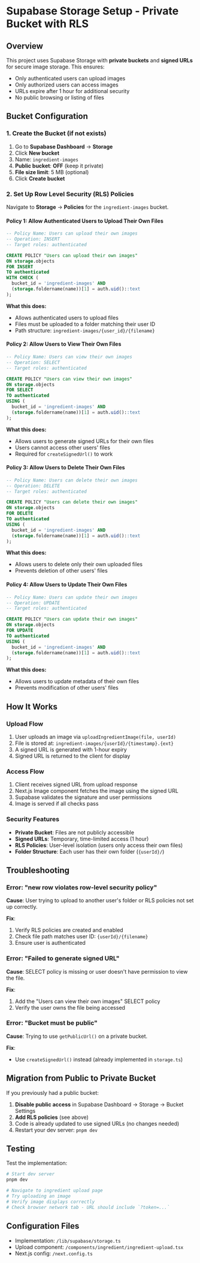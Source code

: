 # Supabase Storage Setup - Private Bucket with RLS

## Overview

This project uses Supabase Storage with **private buckets** and **signed URLs** for secure image storage. This ensures:
- Only authenticated users can upload images
- Only authorized users can access images
- URLs expire after 1 hour for additional security
- No public browsing or listing of files

## Bucket Configuration

### 1. Create the Bucket (if not exists)

1. Go to **Supabase Dashboard** → **Storage**
2. Click **New bucket**
3. Name: `ingredient-images`
4. **Public bucket**: **OFF** (keep it private)
5. **File size limit**: 5 MB (optional)
6. Click **Create bucket**

### 2. Set Up Row Level Security (RLS) Policies

Navigate to **Storage** → **Policies** for the `ingredient-images` bucket.

#### Policy 1: Allow Authenticated Users to Upload Their Own Files

```sql
-- Policy Name: Users can upload their own images
-- Operation: INSERT
-- Target roles: authenticated

CREATE POLICY "Users can upload their own images"
ON storage.objects
FOR INSERT
TO authenticated
WITH CHECK (
  bucket_id = 'ingredient-images' AND
  (storage.foldername(name))[1] = auth.uid()::text
);
```

**What this does:**
- Allows authenticated users to upload files
- Files must be uploaded to a folder matching their user ID
- Path structure: `ingredient-images/{user_id}/{filename}`

#### Policy 2: Allow Users to View Their Own Files

```sql
-- Policy Name: Users can view their own images
-- Operation: SELECT
-- Target roles: authenticated

CREATE POLICY "Users can view their own images"
ON storage.objects
FOR SELECT
TO authenticated
USING (
  bucket_id = 'ingredient-images' AND
  (storage.foldername(name))[1] = auth.uid()::text
);
```

**What this does:**
- Allows users to generate signed URLs for their own files
- Users cannot access other users' files
- Required for `createSignedUrl()` to work

#### Policy 3: Allow Users to Delete Their Own Files

```sql
-- Policy Name: Users can delete their own images
-- Operation: DELETE
-- Target roles: authenticated

CREATE POLICY "Users can delete their own images"
ON storage.objects
FOR DELETE
TO authenticated
USING (
  bucket_id = 'ingredient-images' AND
  (storage.foldername(name))[1] = auth.uid()::text
);
```

**What this does:**
- Allows users to delete only their own uploaded files
- Prevents deletion of other users' files

#### Policy 4: Allow Users to Update Their Own Files

```sql
-- Policy Name: Users can update their own images
-- Operation: UPDATE
-- Target roles: authenticated

CREATE POLICY "Users can update their own images"
ON storage.objects
FOR UPDATE
TO authenticated
USING (
  bucket_id = 'ingredient-images' AND
  (storage.foldername(name))[1] = auth.uid()::text
);
```

**What this does:**
- Allows users to update metadata of their own files
- Prevents modification of other users' files

## How It Works

### Upload Flow

1. User uploads an image via `uploadIngredientImage(file, userId)`
2. File is stored at: `ingredient-images/{userId}/{timestamp}.{ext}`
3. A signed URL is generated with 1-hour expiry
4. Signed URL is returned to the client for display

### Access Flow

1. Client receives signed URL from upload response
2. Next.js Image component fetches the image using the signed URL
3. Supabase validates the signature and user permissions
4. Image is served if all checks pass

### Security Features

- **Private Bucket**: Files are not publicly accessible
- **Signed URLs**: Temporary, time-limited access (1 hour)
- **RLS Policies**: User-level isolation (users only access their own files)
- **Folder Structure**: Each user has their own folder (`{userId}/`)

## Troubleshooting

### Error: "new row violates row-level security policy"

**Cause**: User trying to upload to another user's folder or RLS policies not set up correctly.

**Fix**:
1. Verify RLS policies are created and enabled
2. Check file path matches user ID: `{userId}/{filename}`
3. Ensure user is authenticated

### Error: "Failed to generate signed URL"

**Cause**: SELECT policy is missing or user doesn't have permission to view the file.

**Fix**:
1. Add the "Users can view their own images" SELECT policy
2. Verify the user owns the file being accessed

### Error: "Bucket must be public"

**Cause**: Trying to use `getPublicUrl()` on a private bucket.

**Fix**:
- Use `createSignedUrl()` instead (already implemented in `storage.ts`)

## Migration from Public to Private Bucket

If you previously had a public bucket:

1. **Disable public access** in Supabase Dashboard → Storage → Bucket Settings
2. **Add RLS policies** (see above)
3. Code is already updated to use signed URLs (no changes needed)
4. Restart your dev server: `pnpm dev`

## Testing

Test the implementation:

```bash
# Start dev server
pnpm dev

# Navigate to ingredient upload page
# Try uploading an image
# Verify image displays correctly
# Check browser network tab - URL should include `?token=...`
```

## Configuration Files

- Implementation: `/lib/supabase/storage.ts`
- Upload component: `/components/ingredient/ingredient-upload.tsx`
- Next.js config: `/next.config.ts`
